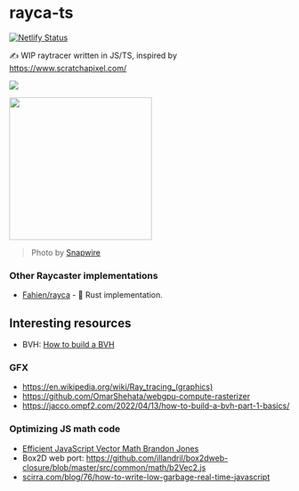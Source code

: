 # rayca-ts

[![Netlify Status](https://api.netlify.com/api/v1/badges/39bb4441-4f1d-4847-aeaa-2439d09c004e/deploy-status)](https://app.netlify.com/sites/js-ray/deploys)

✍️ WIP raytracer written in JS/TS, inspired by https://www.scratchapixel.com/

![](https://imgur.com/Bc8Noxd.png)

<img width=256 src="https://i.imgur.com/VvSo7iT.png" >

> Photo by [Snapwire](https://www.pexels.com/photo/photo-of-gray-cat-looking-up-against-black-background-730896/)

### Other Raycaster implementations

- [Fahien/rayca](https://github.com/Fahien/rayca) - 🦀 Rust implementation.

## Interesting resources

- BVH: [How to build a BVH](https://jacco.ompf2.com/2022/04/13/how-to-build-a-bvh-part-1-basics/)

### GFX

- https://en.wikipedia.org/wiki/Ray_tracing_(graphics)
- https://github.com/OmarShehata/webgpu-compute-rasterizer
- https://jacco.ompf2.com/2022/04/13/how-to-build-a-bvh-part-1-basics/

### Optimizing JS math code

- [Efficient JavaScript Vector Math Brandon Jones](http://media.tojicode.com/sfjs-vectors/)
- Box2D web port: https://github.com/illandril/box2dweb-closure/blob/master/src/common/math/b2Vec2.js
- [scirra.com/blog/76/how-to-write-low-garbage-real-time-javascript](http://web.archive.org/web/20140724034530/https://www.scirra.com/blog/76/how-to-write-low-garbage-real-time-javascript)
